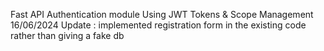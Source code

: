 Fast API Authentication module
Using JWT Tokens & Scope Management 
16/06/2024 Update :
implemented registration form in the existing code rather than giving a fake db
